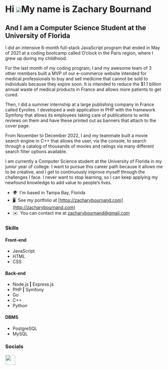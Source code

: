 Hi ![](https://user-images.githubusercontent.com/18350557/176309783-0785949b-9127-417c-8b55-ab5a4333674e.gif)My name is Zachary Bournand
========================================================================================================================================

And I am a Computer Science Student at the University of Florida
----------------------------------------------------------------

I did an intensive 6-month full-stack JavaScript program that ended in May of 2021 at a coding bootcamp called O’clock in the Paris region, where I grew up during my childhood.

For the last month of my coding program, I and my awesome team of 3 other members built a MVP of our e-commerce website intended for medical professionals to buy and sell medicine that cannot be sold to individuals because they expire soon. It is intended to reduce the $1.1 billion annual waste of medical products in France and allows more patients to get cured.

Then, I did a summer internship at a large publishing company in France called Eyrolles. I developed a web application in PHP with the framework Symfony that allows its employees taking care of publications to write reviews on them and have these printed out as banners that attach to the cover page.

From November to December 2022, I and my teammate built a movie search engine in C++ that allows the user, via the console, to search through a catalog of thousands of movies and ratings via many different search filter options available. 

I am currently a Computer Science student at the University of Florida in my junior year of college. I want to pursue this career path because it allows me to be creative, and I get to continuously improve myself through the challenges I face. I never want to stop learning, so I can keep applying my newfound knowledge to add value to people’s lives.

* 🌍  I'm based in Tampa Bay, Florida
* 🖥️  See my portfolio at [https://zacharybournand.com](http://zacharybournand.com)
* ✉️  You can contact me at [zacharybournand@gmail.com](mailto:zacharybournand@gmail.com)


### Skills
#### Front-end
- JavaScript 
- HTML  
- CSS

#### Back-end
- Node.js **|** Express.js   
- PHP **|** Symfony    
- Go    
- C++    
- Python

#### DBMS
- PostgreSQL    
- MySQL


### Socials
<a href="https://www.linkedin.com/in/zachary-bournand-6908a5168" target="_blank" rel="noreferrer"><img src="https://raw.githubusercontent.com/danielcranney/readme-generator/main/public/icons/socials/linkedin.svg" width="32" height="32" /></a></p>
